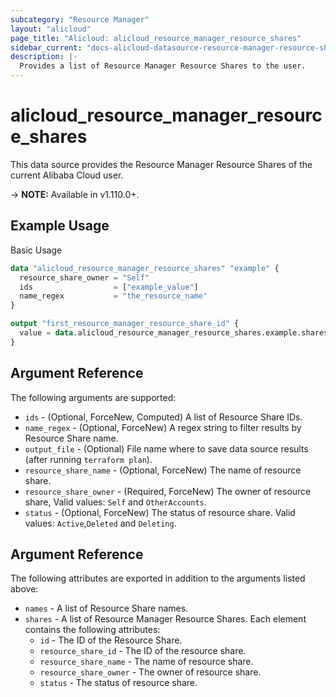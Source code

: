 ```yaml
---
subcategory: "Resource Manager"
layout: "alicloud"
page_title: "Alicloud: alicloud_resource_manager_resource_shares"
sidebar_current: "docs-alicloud-datasource-resource-manager-resource-shares"
description: |-
  Provides a list of Resource Manager Resource Shares to the user.
---
```


# alicloud\_resource\_manager\_resource\_shares

This data source provides the Resource Manager Resource Shares of the current Alibaba Cloud user.

-> **NOTE:** Available in v1.110.0+.

## Example Usage

Basic Usage

```terraform
data "alicloud_resource_manager_resource_shares" "example" {
  resource_share_owner = "Self"
  ids                  = ["example_value"]
  name_regex           = "the_resource_name"
}

output "first_resource_manager_resource_share_id" {
  value = data.alicloud_resource_manager_resource_shares.example.shares.0.id
}
```

## Argument Reference

The following arguments are supported:

* `ids` - (Optional, ForceNew, Computed)  A list of Resource Share IDs.
* `name_regex` - (Optional, ForceNew) A regex string to filter results by Resource Share name.
* `output_file` - (Optional) File name where to save data source results (after running `terraform plan`).
* `resource_share_name` - (Optional, ForceNew) The name of resource share.
* `resource_share_owner` - (Required, ForceNew) The owner of resource share, Valid values: `Self` and `OtherAccounts`.
* `status` - (Optional, ForceNew) The status of resource share. Valid values: `Active`,`Deleted` and `Deleting`.

## Argument Reference

The following attributes are exported in addition to the arguments listed above:

* `names` - A list of Resource Share names.
* `shares` - A list of Resource Manager Resource Shares. Each element contains the following attributes:
	* `id` - The ID of the Resource Share.
	* `resource_share_id` - The ID of the resource share.
	* `resource_share_name` - The name of resource share.
	* `resource_share_owner` - The owner of resource share.
	* `status` - The status of resource share.